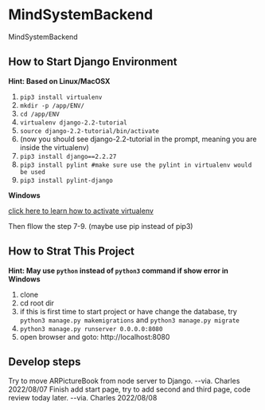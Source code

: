 # MindSystemBackend
MindSystemBackend
## How to Start Django Environment
**Hint: Based on Linux/MacOSX**
1. ```pip3 install virtualenv```
2. ```mkdir -p /app/ENV/```
3. ```cd /app/ENV```
4. ```virtualenv django-2.2-tutorial```
5. ```source django-2.2-tutorial/bin/activate```
6. (now you should see django-2.2-tutorial in the prompt, meaning you are inside the virtualenv)
7. ```pip3 install django==2.2.27```
8. ```pip3 install pylint #make sure use the pylint in virtualenv would be used```
9. ```pip3 install pylint-django```

**Windows**

[click here to learn how to activate virtualenv](https://blog.csdn.net/weixin_38346042/article/details/108944235)

Then fllow the step 7-9. (maybe use pip instead of pip3)

## How to Strat This Project
**Hint: May use ```python``` instead of ```python3``` command if show error in Windows**
1. clone
2. cd root dir
3. if this is first time to start project or have change the database, try ```python3 manage.py makemigrations``` and ```python3 manage.py migrate```
4. ```python3 manage.py runserver 0.0.0.0:8080```
5. open browser and goto: http://localhost:8080

## Develop steps
Try to move ARPictureBook from node server to Django. --via. Charles 2022/08/07
Finish add start page, try to add second and third page, code review today later. --via. Charles 2022/08/08